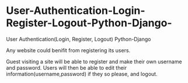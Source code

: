 # User-Authentication-Login-Register-Logout-Python-Django-
User Authentication(Login, Register, Logout) Python-Django 

Any website could benifit from registering its users.

Guest visiting a site will be able to register and make their own username and password.
Users will then be able to edit their information(username,password) if they so please, and logout.

